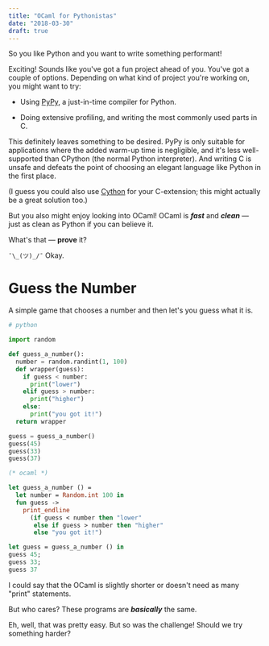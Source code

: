 ```yaml
---
title: "OCaml for Pythonistas"
date: "2018-03-30"
draft: true
---
```


So you like Python and you want to write something performant!

Exciting! Sounds like you've got a fun project ahead of you.
You've got a couple of options. Depending on what kind of
project you're working on, you might want to try:

* Using [PyPy](https://pypy.org/), a just-in-time compiler for Python.

* Doing extensive profiling, and writing the most commonly used parts in C.

This definitely leaves something to be desired. PyPy is only suitable for applications
where the added warm-up time is negligible, and it's less well-supported than CPython (the normal Python interpreter). And writing C is unsafe and defeats the point of choosing an elegant language like Python in the first place.

(I guess you could also use [Cython](http://cython.org/) for your C-extension; this might actually be a great solution too.)

But you also might enjoy looking into OCaml!
OCaml is _**fast**_ and _**clean**_ —
just as clean as Python if you can believe it.

What's that — **prove** it?

`¯\_(ツ)_/¯` Okay.

# Guess the Number

A simple game that chooses a number and
then let's you guess what it is.

```python
# python

import random

def guess_a_number():
  number = random.randint(1, 100)
  def wrapper(guess):
    if guess < number:
      print("lower")
    elif guess > number:
      print("higher")
    else:
      print("you got it!")
  return wrapper

guess = guess_a_number()
guess(45)
guess(33)
guess(37)

```

```ocaml
(* ocaml *)

let guess_a_number () =
  let number = Random.int 100 in
  fun guess ->
    print_endline
      (if guess < number then "lower"
       else if guess > number then "higher"
       else "you got it!")

let guess = guess_a_number () in
guess 45;
guess 33;
guess 37
```

I could say that the OCaml is slightly shorter
or doesn't need as many "print" statements.

But who cares? These programs
are **_basically_** the same.

Eh, well, that was pretty easy.
But so was the challenge! Should we
try something harder?

